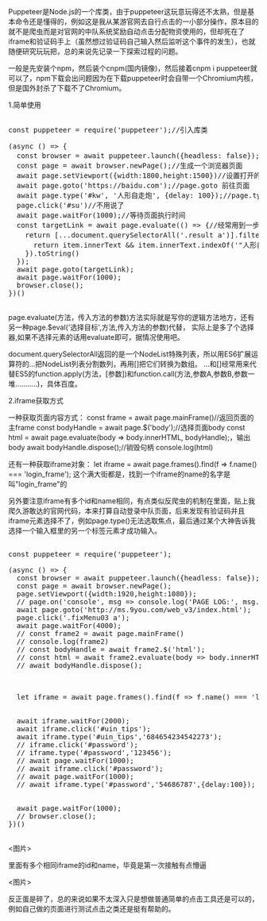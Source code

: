 Puppeteer是Node.js的一个库类，由于puppeteer这玩意玩得还不太熟，但是基本命令还是懂得的，例如这是我从某游官网去自行点击的一小部分操作，原本目的就不是爬虫而是对官网的中队系统奖励自动点击分配物资使用的，但却死在了iframe和验证码手上（虽然想过验证码自己输入然后监听这个事件的发生），也就随便研究玩玩把，总的来说先记录一下探索过程的问题。

一般是先安装个npm，然后装个cnpm(国内镜像)，然后接着cnpm i puppeteer就可以了，npm下载会出问题因为在下载puppeteer时会自带一个Chromium内核，但是国外封杀了下载不了Chromium。

1.简单使用
<pre>

const puppeteer = require('puppeteer');//引入库类

(async () => {
  const browser = await puppeteer.launch({headless: false});//headless代表有头还是无头，实际就是打不打开浏览器展示而已
  const page = await browser.newPage();//生成一个浏览器页面
  await page.setViewport({width:1800,height:1500})//设置打开的页面宽高
  await page.goto('https://baidu.com');//page.goto 前往页面
  await page.type('#kw', '人形自走炮', {delay: 100});//page.type('目标','输入文字',输入间隔时间)
  page.click('#su')//不用说了
  await page.waitFor(1000);//等待页面执行时间
  const targetLink = await page.evaluate(() => {//经常用到一步，写你所需要执行逻辑的方法，有点类似vue里面的method一样，并且一定要return返回结果
    return [...document.querySelectorAll('.result a')].filter(item => {//将a标签过滤传到过滤方法中
      return item.innerText && item.innerText.indexOf('"人形自走炮"是什么意思?_百度知道')!=-1   //判断自走炮地址的条件
    }).toString()
  });
  await page.goto(targetLink);
  await page.waitFor(1000);
  browser.close();
})()

</pre>


page.evaluate(方法，传入方法的参数)方法实际就是写你的逻辑方法地方，还有另一种page.$eval('选择目标',方法,传入方法的参数)代替，
实际上是多了个选择器,如果不选择元素的话用evaluate即可，据情况使用吧。

document.querySelectorAll返回的是一个NodeList特殊列表，所以用ES6扩展运算符的...把NodeList列表分割数列，再用[]把它们转换为数组。
...和[]经常用来代替ES5的function.apply(方法，[参数])和function.call(方法,参数A,参数B,参数一堆...........)，具体百度。


2.iframe获取方式

一种获取页面内容方式：
const frame = await page.mainFrame()//返回页面的主frame
const bodyHandle = await page.$('body');//选择页面body
const html = await page.evaluate(body => body.innerHTML, bodyHandle);，输出body
await bodyHandle.dispose();//销毁句柄
console.log(html)

还有一种获取iframe对象：
let iframe = await page.frames().find(f => f.name() === 'login_frame');
这个满大街都是，找到一个iframe的name的名字是叫"login_frame"的



另外要注意iframe有多个id和name相同，有点类似反爬虫的机制在里面，贴上我爬久游敢达的官网代码，本来打算自动登录中队页面，后来发现有验证码并且iframe元素选择不了，例如page.type()无法选取焦点，最后通过某个大神告诉我选择一个输入框里的另一个标签元素才成功输入。

<pre>

const puppeteer = require('puppeteer');

(async () => {
  const browser = await puppeteer.launch({headless: false});
  const page = await browser.newPage();
  page.setViewport({width:1920,height:1080});
  // page.on('console', msg => console.log('PAGE LOG:', msg.text()));
  await page.goto('http://ms.9you.com/web_v3/index.html');
  page.click('.fixMenu03 a');
  await page.waitFor(4000);
  // const frame2 = await page.mainFrame()
  // console.log(frame2)
  // const bodyHandle = await frame2.$('html');    
  // const html = await frame2.evaluate(body => body.innerHTML, bodyHandle);
  // await bodyHandle.dispose();  



  let iframe = await page.frames().find(f => f.name() === 'login_frame');  
  

  await iframe.waitFor(2000);
  await iframe.click('#uin_tips');  
  await iframe.type('#uin_tips','684654234542273');
  // iframe.click('#password');
  // iframe.type('#password','123456');
  // await page.waitFor(1000);  
  // await iframe.click('#password');  
  // await page.waitFor(1000); 
  // await iframe.type('#password','54686787',{delay:100});
  
  
  await page.waitFor(1000);  
  // browser.close();
})()

</pre>

<图片>

里面有多个相同iframe的id和name，毕竟是第一次接触有点懵逼

<图片>

反正蛋是碎了，总的来说如果不太深入只是想做普通简单的点击工具还是可以的，例如自己做的页面进行测试点击之类还是挺有帮助的。

